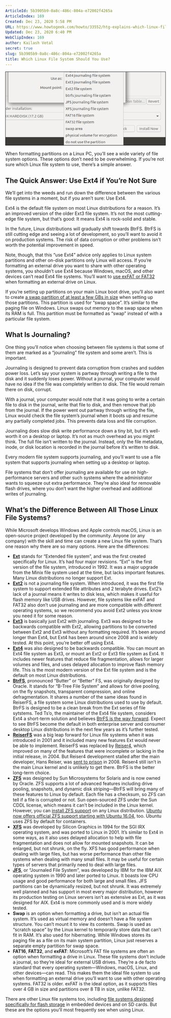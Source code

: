 ```yaml
---
ArticleId: 5b3905b9-0a8c-486c-804a-e72002f4265a
ArticleIndex: 169
Created: Dec 23, 2020 5:58 PM
URL: https://www.howtogeek.com/howto/33552/htg-explains-which-linux-file-system-should-you-choose/
Updated: Dec 23, 2020 6:40 PM
WebClipIndex: 169
author: Kailash Vetal
secret: true
slug: 5b3905b9-0a8c-486c-804a-e72002f4265a
title: Which Linux File System Should You Use?
---
```

![169%20e4312981ae724eac9aae395f58df2f08/ximg_58af3af6f2b60.png.pagespeed.gpjpjwpjwsjsrjrprwricpmd.ic.3cfVRpwG9U.png](169%20e4312981ae724eac9aae395f58df2f08/ximg_58af3af6f2b60.png.pagespeed.gpjpjwpjwsjsrjrprwricpmd.ic.3cfVRpwG9U.png)

When formatting partitions on a Linux PC, you’ll see a wide variety of file system options. These options don’t need to be overwhelming. If you’re not sure which Linux file system to use, there’s a simple answer.

## The Quick Answer: Use Ext4 if You’re Not Sure

We’ll get into the weeds and run down the difference between the various file systems in a moment, but if you aren’t sure: Use Ext4.

Ext4 is the default file system on most Linux distributions for a reason. It’s an improved version of the older Ext3 file system. It’s not the most cutting-edge file system, but that’s good: It means Ext4 is rock-solid and stable.

In the future, Linux distributions will gradually shift towards BtrFS. BtrFS is still cutting edge and seeing a lot of development, so you’ll want to avoid it on production systems. The risk of data corruption or other problems isn’t worth the potential improvement in speed.

Note, though, that this “use Ext4” advice only applies to Linux system partitions and other on-disk partitions only Linux will access. If you’re formatting an external drive you want to share with other operating systems, you shouldn’t use Ext4 because Windows, macOS, and other devices can’t read Ext4 file systems. You’ll want to [use exFAT or FAT32](https://www.howtogeek.com/235596/whats-the-difference-between-fat32-exfat-and-ntfs/) when formatting an external drive on Linux.

If you’re setting up partitions on your main Linux boot drive, you’ll also want to create [a swap partition of at least a few GBs in size](https://www.howtogeek.com/196238/how-big-should-your-page-file-or-swap-partition-be/) when setting up those partitions. This partition is used for “swap space”. It’s similar to the paging file on Windows. Linux swaps out memory to the swap space when its RAM is full. This partition must be formatted as “swap” instead of with a particular file system.

## What Is Journaling?

One thing you’ll notice when choosing between file systems is that some of them are marked as a “journaling” file system and some aren’t. This is important.

Journaling is designed to prevent data corruption from crashes and sudden power loss. Let’s say your system is partway through writing a file to the disk and it suddenly loses power. Without a journal, your computer would have no idea if the file was completely written to disk. The file would remain there on disk, corrupt.

With a journal, your computer would note that it was going to write a certain file to disk in the journal, write that file to disk, and then remove that job from the journal. If the power went out partway through writing the file, Linux would check the file system’s journal when it boots up and resume any partially completed jobs. This prevents data loss and file corruption.

Journaling does slow disk write performance down a tiny bit, but it’s well-worth it on a desktop or laptop. It’s not as much overhead as you might think. The full file isn’t written to the journal. Instead, only the file metadata, inode, or disk location is recorded in the journal before it’s written to disk.

Every modern file system supports journaling, and you’ll want to use a file system that supports journaling when setting up a desktop or laptop.

File systems that don’t offer journaling are available for use on high-performance servers and other such systems where the administrator wants to squeeze out extra performance. They’re also ideal for removable flash drives, where you don’t want the higher overhead and additional writes of journaling.

## What’s the Difference Between All Those Linux File Systems?

While Microsoft develops Windows and Apple controls macOS, Linux is an open-source project developed by the community. Anyone (or any company) with the skill and time can create a new Linux file system. That’s one reason why there are so many options. Here are the differences:

- **[Ext](http://en.wikipedia.org/wiki/Extended_file_system)** stands for “Extended file system”, and was the first created specifically for Linux. It’s had four major revisions. “Ext” is the first version of the file system, introduced in 1992. It was a major upgrade from the Minix file system used at the time, but lacks important features. Many Linux distributions no longer support Ext.
- **[Ext2](http://en.wikipedia.org/wiki/Ext2)** is not a journaling file system. When introduced, it was the first file system to support extended file attributes and 2 terabyte drives. Ext2’s lack of a journal means it writes to disk less, which makes it useful for flash memory like USB drives. However, file systems like exFAT and FAT32 also don’t use journaling and are more compatible with different operating systems, so we recommend you avoid Ext2 unless you know you need it for some reason.
- **[Ext3](http://en.wikipedia.org/wiki/Ext3)** is basically just Ext2 with journaling. Ext3 was designed to be backwards compatible with Ext2, allowing partitions to be converted between Ext2 and Ext3 without any formatting required. It’s been around longer than Ext4, but Ext4 has been around since 2008 and is widely tested. At this point, you’re better off using Ext4.
- **[Ext4](http://en.wikipedia.org/wiki/Ext4)** was also designed to be backwards compatible. You can mount an Ext4 file system as Ext3, or mount an Ext2 or Ext3 file system as Ext4. It includes newer features that reduce file fragmentation, allows for larger volumes and files, and uses delayed allocation to improve flash memory life. This is the most modern version of the Ext file system and is the default on most Linux distributions.
- **[BtrFS](http://en.wikipedia.org/wiki/Btrfs)**, pronounced “Butter” or “Better” FS, was originally designed by Oracle. It stands for “B-Tree File System” and allows for drive pooling, on the fly snapshots, transparent compression, and online defragmentation. It shares a number of the same ideas found in ReiserFS, a file system some Linux distributions used to use by default. BtrFS is designed to be a clean break from the Ext series of file sytstems. Ted Ts’o, the maintainer of the Ext4 file system, considers Ext4 a short-term solution and believes [BtrFS is the way forward](https://arstechnica.com/information-technology/2009/04/linux-collaboration-summit-the-kernel-panel/). Expect to see BtrFS become the default in both enterprise server and consumer desktop Linux distributions in the next few years as it’s further tested.
- **[ReiserFS](http://en.wikipedia.org/wiki/ReiserFS)** was a big leap forward for Linux file systems when it was introduced in 2001 and it included many new features Ext would never be able to implement. ReiserFS was replaced by [Reiser4](http://en.wikipedia.org/wiki/Reiser4), which improved on many of the features that were incomplete or lacking in the initial release, in 2004. But Reiser4 development stalled after the main developer, Hans Reiser, was [sent to prison](http://www.sfgate.com/bayarea/article/Reiser-confesses-to-strangling-estranged-wife-3197731.php) in 2008. Reiser4 still isn’t in the main Linux kernel and is unlikely to get there. BtrFS is the better long-term choice.
- **[ZFS](https://en.wikipedia.org/wiki/ZFS)** was designed by Sun Microsystems for Solaris and is now owned by Oracle. ZFS supports a lot of advanced features including drive pooling, snapshots, and dynamic disk striping—BtrFS will bring many of these features to Linux by default. Each file has a checksum, so ZFS can tell if a file is corrupted or not. Sun open-sourced ZFS under the Sun CDDL license, which means it can’t be included in the Linux kernel. However, you can [install ZFS support](http://zfsonlinux.org/) on any Linux distribution. [Ubuntu now offers official ZFS support starting with Ubuntu 16.04](https://www.howtogeek.com/272220/how-to-install-and-use-zfs-on-ubuntu-and-why-youd-want-to/), too. Ubuntu uses ZFS by default for containers.
- **[XFS](http://en.wikipedia.org/wiki/XFS)** was developed by Silicon Graphics in 1994 for the SGI IRX operating system, and was ported to Linux in 2001. It’s similar to Ext4 in some ways, as it also uses delayed allocation to help with file fragmentation and does not allow for mounted snapshots. It can be enlarged, but not shrunk, on the fly. XFS has good performance when dealing with large files, but has worse performance than other file systems when dealing with many small files. It may be useful for certain types of servers that primarily need to deal with large files.
- **[JFS](http://en.wikipedia.org/wiki/JFS_file_system)**, or “Journaled File System”, was developed by IBM for the IBM AIX operating system in 1990 and later ported to Linux. It boasts low CPU usage and good performance for both large and small files. JFS partitions can be dynamically resized, but not shrunk. It was extremely well planned and has support in most every major distribution, however its production testing on Linux servers isn’t as extensive as Ext, as it was designed for AIX. Ext4 is more commonly used and is more widely tested.
- **Swap** is an option when formatting a drive, but isn’t an actual file system. It’s used as virtual memory and doesn’t have a file system structure. You can’t mount it to view its contents. Swap is used as “scratch space” by the Linux kernel to temporarily store data that can’t fit in RAM. It’s also used for hibernating. While Windows stores its paging file as a file on its main system partition, Linux just reserves a separate empty partition for swap space.
- **FAT16**, **FAT32**, and **exFAT**: Microsoft’s FAT file systems are often an option when formatting a drive in Linux. These file systems don’t include a journal, so they’re ideal for external USB drives. They’re a de facto standard that every operating system—Windows, macOS, Linux, and other devices—can read. This makes them the ideal file system to use when formatting an external drive you’ll want to use with other operating systems. FAT32 is older. exFAT is the ideal option, as it supports files over 4 GB in size and partitions over 8 TB in size, unlike FAT32.

There are other Linux file systems too, including [file systems designed specifically for flash storage](https://en.wikipedia.org/wiki/Flash_file_system#Linux_flash_filesystems) in embedded devices and on SD cards. But these are the options you’ll most frequently see when using Linux.
